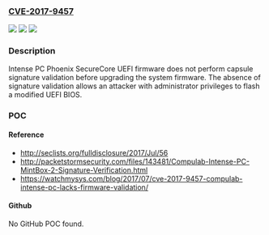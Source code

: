 ### [CVE-2017-9457](https://cve.mitre.org/cgi-bin/cvename.cgi?name=CVE-2017-9457)
![](https://img.shields.io/static/v1?label=Product&message=n%2Fa&color=blue)
![](https://img.shields.io/static/v1?label=Version&message=n%2Fa&color=blue)
![](https://img.shields.io/static/v1?label=Vulnerability&message=n%2Fa&color=brighgreen)

### Description

Intense PC Phoenix SecureCore UEFI firmware does not perform capsule signature validation before upgrading the system firmware. The absence of signature validation allows an attacker with administrator privileges to flash a modified UEFI BIOS.

### POC

#### Reference
- http://seclists.org/fulldisclosure/2017/Jul/56
- http://packetstormsecurity.com/files/143481/Compulab-Intense-PC-MintBox-2-Signature-Verification.html
- https://watchmysys.com/blog/2017/07/cve-2017-9457-compulab-intense-pc-lacks-firmware-validation/

#### Github
No GitHub POC found.

